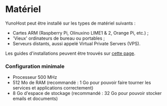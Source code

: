 # Matériel

YunoHost peut être installé sur les types de matériel suivants :
- Cartes ARM (Raspberry Pi, Olinuxino LIME1 & 2, Orange Pi, etc.) ;
- 'Vieux' ordinateurs de bureau ou portables ;
- Serveurs distants, aussi appelé Virtual Private Servers (VPS).

Les guides d'installations peuvent être trouvés sur [cette page](/install).

### Configuration minimale

* Processeur 500 MHz
* 512 Mo de RAM (recommandé : 1 Go pour pouvoir faire tourner les services et applications correctement)
* 8 Go d'espace de stockage (recommandé : 32 Go pour pouvoir stocker emails et documents)
